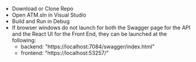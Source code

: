 * Download or Clone Repo
* Open ATM.sln in Visual Studio
* Build and Run in Debug
* If browser windows do not launch for both the Swagger page for the API and the React UI for the Front End, they can be launched at the following:
  * backend: "https://localhost:7084/swagger/index.html"
  * frontend: "https://localhost:53257/"

